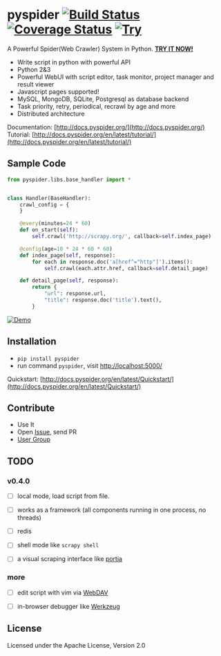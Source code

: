 pyspider [![Build Status]][Travis CI] [![Coverage Status]][Coverage] [![Try]][Demo]
========

A Powerful Spider(Web Crawler) System in Python. **[TRY IT NOW!][Demo]**

- Write script in python with powerful API
- Python 2&3
- Powerful WebUI with script editor, task monitor, project manager and result viewer
- Javascript pages supported!
- MySQL, MongoDB, SQLite, Postgresql as database backend 
- Task priority, retry, periodical, recrawl by age and more
- Distributed architecture

Documentation: [http://docs.pyspider.org/](http://docs.pyspider.org/)  
Tutorial: [http://docs.pyspider.org/en/latest/tutorial/](http://docs.pyspider.org/en/latest/tutorial/)

Sample Code 
-----------

```python
from pyspider.libs.base_handler import *


class Handler(BaseHandler):
    crawl_config = {
    }

    @every(minutes=24 * 60)
    def on_start(self):
        self.crawl('http://scrapy.org/', callback=self.index_page)

    @config(age=10 * 24 * 60 * 60)
    def index_page(self, response):
        for each in response.doc('a[href^="http"]').items():
            self.crawl(each.attr.href, callback=self.detail_page)

    def detail_page(self, response):
        return {
            "url": response.url,
            "title": response.doc('title').text(),
        }
```

[![Demo][Demo Img]][Demo]


Installation
------------

* `pip install pyspider`
* run command `pyspider`, visit [http://localhost:5000/](http://localhost:5000/)

Quickstart: [http://docs.pyspider.org/en/latest/Quickstart/](http://docs.pyspider.org/en/latest/Quickstart/)

Contribute
----------

* Use It
* Open [Issue], send PR
* [User Group]


TODO
----

### v0.4.0

- [ ] local mode, load script from file.
- [ ] works as a framework (all components running in one process, no threads)
- [ ] redis
- [ ] shell mode like `scrapy shell` 
- [ ] a visual scraping interface like [portia](https://github.com/scrapinghub/portia)


### more

- [ ] edit script with vim via [WebDAV](http://en.wikipedia.org/wiki/WebDAV)
- [ ] in-browser debugger like [Werkzeug](http://werkzeug.pocoo.org/)


License
-------
Licensed under the Apache License, Version 2.0


[Build Status]:         https://img.shields.io/travis/binux/pyspider/master.svg?style=flat
[Travis CI]:            https://travis-ci.org/binux/pyspider
[Coverage Status]:      https://img.shields.io/coveralls/binux/pyspider.svg?branch=master&style=flat
[Coverage]:             https://coveralls.io/r/binux/pyspider
[Try]:                  https://img.shields.io/badge/try-pyspider-blue.svg?style=flat
[Demo]:                 http://demo.pyspider.org/
[Demo Img]:             https://github.com/binux/pyspider/blob/master/docs/imgs/demo.png
[Issue]:                https://github.com/binux/pyspider/issues
[User Group]:           https://groups.google.com/group/pyspider-users

